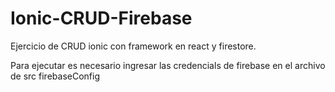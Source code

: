 # Ionic-CRUD-Firebase
Ejercicio de CRUD ionic con framework en react y firestore.

Para ejecutar es necesario ingresar las credencials de firebase en el archivo de src firebaseConfig
